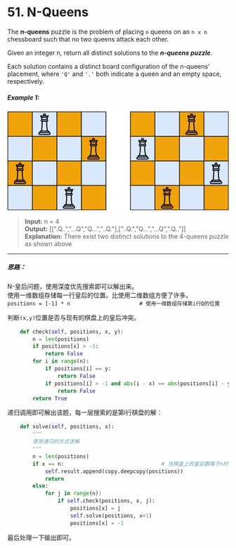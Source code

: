 # 51. N-Queens
The **n-queens** puzzle is the problem of placing `n` queens on an `n x n` chessboard such that no two
queens attack each other.

Given an integer n, return all distinct solutions to the ***n-queens puzzle***.

Each solution contains a distinct board configuration of the n-queens' placement, where `'Q'` and `'.'`
both indicate a queen and an empty space, respectively.

##### Example 1:
![例1的解法1](Source/example_1.png)  
> **Input:** n = 4  
> **Output:** [[".Q..","...Q","Q...","..Q."],["..Q.","Q...","...Q",".Q.."]]  
> **Explanation:** There exist two distinct solutions to the 4-queens puzzle as shown above

---
##### 思路：
N-皇后问题，使用深度优先搜索即可以解出来。  
使用一维数组存储每一行皇后的位置。比使用二维数组方便了许多。  
`positions = [-1] * n                      # 使用一维数组存储第i行Q的位置`

判断`(x,y)`位置是否与现有的棋盘上的皇后冲突。  
```python
    def check(self, positions, x, y):
        n = len(positions)
        if positions[x] > -1:
            return False
        for i in range(n):
            if positions[i] == y:
                return False
            if positions[i] > -1 and abs(i - x) == abs(positions[i] - y):
                return False
        return True
```

递归调用即可解出该题，每一层搜索的是第i行棋盘的解：  
```python
    def solve(self, positions, x):
        """
        使用递归的方式求解
        """
        n = len(positions)
        if x == n:                               # 当棋盘上的皇后数等于n时，找到一个解
            self.result.append(copy.deepcopy(positions))
            return
        else:
            for j in range(n):
                if self.check(positions, x, j):
                    positions[x] = j
                    self.solve(positions, x+1)
                    positions[x] = -1
```

最后处理一下输出即可。